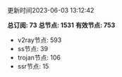 更新时间2023-06-03 13:12:42

**总订阅: 73**
**总节点: 1531**
**有效节点: 753**
- v2ray节点: 593
- ss节点: 39
- trojan节点: 106
- ssr节点: 15
